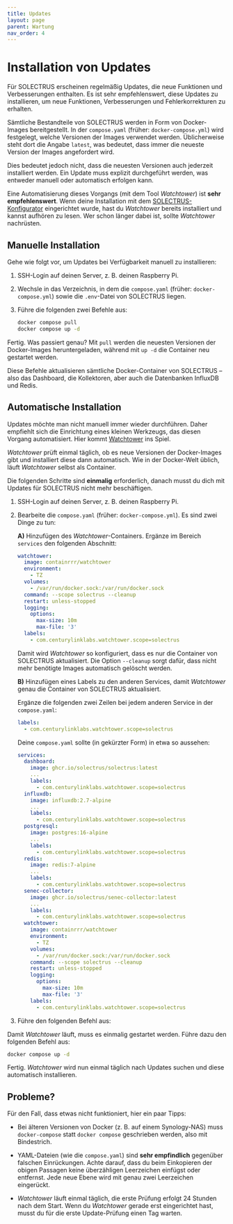 ```yaml
---
title: Updates
layout: page
parent: Wartung
nav_order: 4
---
```


# Installation von Updates

Für SOLECTRUS erscheinen regelmäßig Updates, die neue Funktionen und Verbesserungen enthalten. Es ist sehr empfehlenswert, diese Updates zu installieren, um neue Funktionen, Verbesserungen und Fehlerkorrekturen zu erhalten.

Sämtliche Bestandteile von SOLECTRUS werden in Form von Docker-Images bereitgestellt. In der `compose.yaml` (früher: `docker-compose.yml`) wird festgelegt, welche Versionen der Images verwendet werden. Üblicherweise steht dort die Angabe `latest`, was bedeutet, dass immer die neueste Version der Images angefordert wird.

Dies bedeutet jedoch nicht, dass die neuesten Versionen auch jederzeit installiert werden. Ein Update muss explizit durchgeführt werden, was entweder manuell oder automatisch erfolgen kann.

Eine Automatisierung dieses Vorgangs (mit dem Tool _Watchtower_) ist **sehr empfehlenswert**. Wenn deine Installation mit dem [SOLECTRUS-Konfigurator](https://configurator.solectrus.de/) eingerichtet wurde, hast du _Watchtower_ bereits installiert und kannst aufhören zu lesen. Wer schon länger dabei ist, sollte _Watchtower_ nachrüsten.

## Manuelle Installation

Gehe wie folgt vor, um Updates bei Verfügbarkeit manuell zu installieren:

1. SSH-Login auf deinen Server, z. B. deinen Raspberry Pi.

2. Wechsle in das Verzeichnis, in dem die `compose.yaml` (früher: `docker-compose.yml`) sowie die `.env`-Datei von SOLECTRUS liegen.

3. Führe die folgenden zwei Befehle aus:

   ```bash
   docker compose pull
   docker compose up -d
   ```

Fertig. Was passiert genau? Mit `pull` werden die neuesten Versionen der Docker-Images heruntergeladen, während mit `up -d` die Container neu gestartet werden.

Diese Befehle aktualisieren sämtliche Docker-Container von SOLECTRUS – also das Dashboard, die Kollektoren, aber auch die Datenbanken InfluxDB und Redis.

## Automatische Installation

Updates möchte man nicht manuell immer wieder durchführen. Daher empfiehlt sich die Einrichtung eines kleinen Werkzeugs, das diesen Vorgang automatisiert. Hier kommt [Watchtower](https://containrrr.dev/watchtower/) ins Spiel.

_Watchtower_ prüft einmal täglich, ob es neue Versionen der Docker-Images gibt und installiert diese dann automatisch. Wie in der Docker-Welt üblich, läuft _Watchtower_ selbst als Container.

Die folgenden Schritte sind **einmalig** erforderlich, danach musst du dich mit Updates für SOLECTRUS nicht mehr beschäftigen.

1. SSH-Login auf deinen Server, z. B. deinen Raspberry Pi.

2. Bearbeite die `compose.yaml` (früher: `docker-compose.yml`). Es sind zwei Dinge zu tun:

   **A)** Hinzufügen des _Watchtower_-Containers. Ergänze im Bereich `services` den folgenden Abschnitt:

   ```yaml
   watchtower:
     image: containrrr/watchtower
     environment:
       - TZ
     volumes:
       - /var/run/docker.sock:/var/run/docker.sock
     command: --scope solectrus --cleanup
     restart: unless-stopped
     logging:
       options:
         max-size: 10m
         max-file: '3'
     labels:
       - com.centurylinklabs.watchtower.scope=solectrus
   ```

   Damit wird _Watchtower_ so konfiguriert, dass es nur die Container von SOLECTRUS aktualisiert. Die Option `--cleanup` sorgt dafür, dass nicht mehr benötigte Images automatisch gelöscht werden.

   **B)** Hinzufügen eines Labels zu den anderen Services, damit _Watchtower_ genau die Container von SOLECTRUS aktualisiert.

   Ergänze die folgenden zwei Zeilen bei jedem anderen Service in der `compose.yaml`:

   ```yaml
   labels:
     - com.centurylinklabs.watchtower.scope=solectrus
   ```

   Deine `compose.yaml` sollte (in gekürzter Form) in etwa so aussehen:

   ```yaml
   services:
     dashboard:
       image: ghcr.io/solectrus/solectrus:latest
       ...
       labels:
         - com.centurylinklabs.watchtower.scope=solectrus
     influxdb:
       image: influxdb:2.7-alpine
       ...
       labels:
         - com.centurylinklabs.watchtower.scope=solectrus
     postgresql:
       image: postgres:16-alpine
       ...
       labels:
         - com.centurylinklabs.watchtower.scope=solectrus
     redis:
       image: redis:7-alpine
       ...
       labels:
         - com.centurylinklabs.watchtower.scope=solectrus
     senec-collector:
       image: ghcr.io/solectrus/senec-collector:latest
       ...
       labels:
         - com.centurylinklabs.watchtower.scope=solectrus
     watchtower:
       image: containrrr/watchtower
       environment:
         - TZ
       volumes:
         - /var/run/docker.sock:/var/run/docker.sock
       command: --scope solectrus --cleanup
       restart: unless-stopped
       logging:
         options:
           max-size: 10m
           max-file: '3'
       labels:
         - com.centurylinklabs.watchtower.scope=solectrus
   ```

3. Führe den folgenden Befehl aus:

Damit _Watchtower_ läuft, muss es einmalig gestartet werden. Führe dazu den folgenden Befehl aus:

```bash
docker compose up -d
```

Fertig. _Watchtower_ wird nun einmal täglich nach Updates suchen und diese automatisch installieren.

## Probleme?

Für den Fall, dass etwas nicht funktioniert, hier ein paar Tipps:

- Bei älteren Versionen von Docker (z. B. auf einem Synology-NAS) muss `docker-compose` statt `docker compose` geschrieben werden, also mit Bindestrich.

- YAML-Dateien (wie die `compose.yaml`) sind **sehr empfindlich** gegenüber falschen Einrückungen. Achte darauf, dass du beim Einkopieren der obigen Passagen keine überzähligen Leerzeichen einfügst oder entfernst. Jede neue Ebene wird mit genau zwei Leerzeichen eingerückt.

- _Watchtower_ läuft einmal täglich, die erste Prüfung erfolgt 24 Stunden nach dem Start. Wenn du _Watchtower_ gerade erst eingerichtet hast, musst du für die erste Update-Prüfung einen Tag warten.

